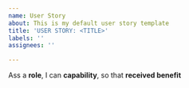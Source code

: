 ```yaml
---
name: User Story
about: This is my default user story template
title: 'USER STORY: <TITLE>'
labels: ''
assignees: ''

---
```


Ass a **role**, I can **capability**, so that **received benefit**
